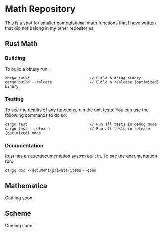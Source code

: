 # Math Repository

This is a spot for smaller computational math functions that I have written that did not belong in my other repositories.

## Rust Math

### Building

To build a binary run:

```
cargo build                           // Build a debug binary
cargo build --release                 // Build a realease (optimized) binary
```

### Testing

To see the results of any functions, run the unit tests. You can use the following commands to do so:

```
cargo test                            // Run all tests in debug mode
cargo test --release                  // Run all tests in release (optimized) mode
```

### Documentation

Rust has an autodocumentation system built in. To see the documentation run:

```
cargo doc --document-private-items --open
```

## Mathematica

Coming soon.

## Scheme

Coming soon.
